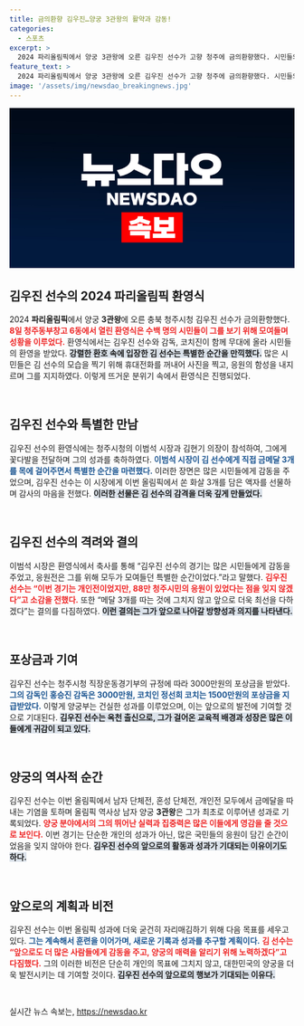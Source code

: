 ```yaml
---
title: 금의환향 김우진…양궁 3관왕의 활약과 감동!
categories:
  - 스포츠
excerpt: >
  2024 파리올림픽에서 양궁 3관왕에 오른 김우진 선수가 고향 청주에 금의환향했다. 시민들의 뜨거운 환호 속에 열린 환영식에서 그는 시장에게 직접 쏜 화살을 선물하며 감사의 마음을 전했다.
feature_text: >
  2024 파리올림픽에서 양궁 3관왕에 오른 김우진 선수가 고향 청주에 금의환향했다. 시민들의 뜨거운 환호 속에 열린 환영식에서 그는 시장에게 직접 쏜 화살을 선물하며 감사의 마음을 전했다.
image: '/assets/img/newsdao_breakingnews.jpg'
---
```


<p><img src="/assets/img/newsdao_breakingnews.jpg" alt="ontimetimes 속보" /></p>

<h2 data-ke-size="size26">김우진 선수의 2024 파리올림픽 환영식</h2>

<p data-ke-size="size16">2024 <b>파리올림픽</b>에서 양궁 <b>3관왕</b>에 오른 충북 청주시청 김우진 선수가 금의환향했다. <b><span style="color: #ee2323;">8일 청주동부창고 6동에서 열린 환영식은 수백 명의 시민들이 그를 보기 위해 모여들며 성황을 이루었다.</span></b> 환영식에서는 김우진 선수와 감독, 코치진이 함께 무대에 올라 시민들의 환영을 받았다. <b><span style="background-color: #21538527;">강렬한 환호 속에 입장한 김 선수는 특별한 순간을 만끽했다.</span></b> 많은 시민들은 김 선수의 모습을 찍기 위해 휴대전화를 꺼내어 사진을 찍고, 응원의 함성을 내지르며 그를 지지하였다. 이렇게 뜨거운 분위기 속에서 환영식은 진행되었다.</p>

<p data-ke-size="size16">&nbsp;</p>

<h2 data-ke-size="size26">김우진 선수와 특별한 만남</h2>

<p data-ke-size="size16">김우진 선수의 환영식에는 청주시청의 이범석 시장과 김현기 의장이 참석하여, 그에게 꽃다발을 전달하며 그의 성과를 축하하였다. <b><span style="color: #1a5490;">이범석 시장이 김 선수에게 직접 금메달 <b>3개</b>를 목에 걸어주면서 특별한 순간을 마련했다.</span></b> 이러한 장면은 많은 시민들에게 감동을 주었으며, 김우진 선수는 이 시장에게 이번 올림픽에서 쏜 화살 3개를 담은 액자를 선물하며 감사의 마음을 전했다. <b><span style="background-color: #21538527;">이러한 선물은 김 선수의 감격을 더욱 깊게 만들었다.</span></b></p>

<p data-ke-size="size16">&nbsp;</p>

<h2 data-ke-size="size26">김우진 선수의 격려와 결의</h2>

<p data-ke-size="size16">이범석 시장은 환영식에서 축사를 통해 “김우진 선수의 경기는 많은 시민들에게 감동을 주었고, 응원전은 그를 위해 모두가 모여들던 특별한 순간이었다.”라고 말했다. <b><span style="color: #ee2323;">김우진 선수는 “이번 경기는 개인전이었지만, 88만 청주시민의 응원이 있었다는 점을 잊지 않겠다”고 소감을 전했다.</span></b> 또한 “메달 3개를 따는 것에 그치지 않고 앞으로 더욱 최선을 다하겠다”는 결의를 다짐하였다. <b><span style="background-color: #21538527;">이런 결의는 그가 앞으로 나아갈 방향성과 의지를 나타낸다.</span></b></p>

<p data-ke-size="size16">&nbsp;</p>

<h2 data-ke-size="size26">포상금과 기여</h2>

<p data-ke-size="size16">김우진 선수는 청주시청 직장운동경기부의 규정에 따라 3000만원의 포상금을 받았다. <b><span style="color: #1a5490;">그의 감독인 홍승진 감독은 3000만원, 코치인 정선희 코치는 1500만원의 포상금을 지급받았다.</span></b> 이렇게 양궁부는 건실한 성과를 이루었으며, 이는 앞으로의 발전에 기여할 것으로 기대된다. <b><span style="background-color: #21538527;">김우진 선수는 옥천 출신으로, 그가 걸어온 교육적 배경과 성장은 많은 이들에게 귀감이 되고 있다.</span></b></p>

<p data-ke-size="size16">&nbsp;</p>

<h2 data-ke-size="size26">양궁의 역사적 순간</h2>

<p data-ke-size="size16">김우진 선수는 이번 올림픽에서 남자 단체전, 혼성 단체전, 개인전 모두에서 금메달을 따내는 기염을 토하며 올림픽 역사상 남자 양궁 <b>3관왕</b>은 그가 최초로 이루어낸 성과로 기록되었다. <b><span style="color: #ee2323;">양궁 분야에서의 그의 뛰어난 실력과 집중력은 많은 이들에게 영감을 줄 것으로 보인다.</span></b> 이번 경기는 단순한 개인의 성과가 아닌, 많은 국민들의 응원이 담긴 순간이었음을 잊지 않아야 한다. <b><span style="background-color: #21538527;">김우진 선수의 앞으로의 활동과 성과가 기대되는 이유이기도 하다.</span></b></p>

<p data-ke-size="size16">&nbsp;</p>

<h2 data-ke-size="size26">앞으로의 계획과 비전</h2>

<p data-ke-size="size16">김우진 선수는 이번 올림픽 성과에 더욱 굳건히 자리매김하기 위해 다음 목표를 세우고 있다. <b><span style="color: #1a5490;">그는 계속해서 훈련을 이어가며, 새로운 기록과 성과를 추구할 계획이다.</span></b> <b><span style="color: #ee2323;">김 선수는 “앞으로도 더 많은 사람들에게 감동을 주고, 양궁의 매력을 알리기 위해 노력하겠다”고 다짐했다.</span></b> 그의 이러한 비전은 단순히 개인의 목표에 그치지 않고, 대한민국의 양궁을 더욱 발전시키는 데 기여할 것이다. <b><span style="background-color: #21538527;">김우진 선수의 앞으로의 행보가 기대되는 이유다.</span></b></p>

<p data-ke-size="size16">&nbsp;</p>
실시간 뉴스 속보는, <a href="https://newsdao.kr" rel="dofollow">https://newsdao.kr</a>


